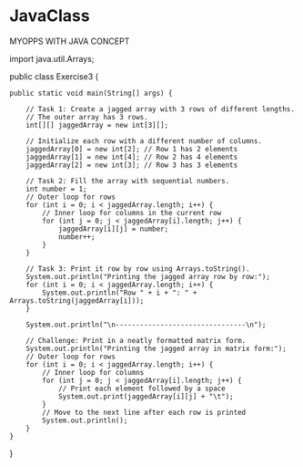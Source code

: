 # JavaClass
MYOPPS WITH JAVA CONCEPT

import java.util.Arrays;

public class Exercise3 {

    public static void main(String[] args) {
        
        // Task 1: Create a jagged array with 3 rows of different lengths.
        // The outer array has 3 rows.
        int[][] jaggedArray = new int[3][];
        
        // Initialize each row with a different number of columns.
        jaggedArray[0] = new int[2]; // Row 1 has 2 elements
        jaggedArray[1] = new int[4]; // Row 2 has 4 elements
        jaggedArray[2] = new int[3]; // Row 3 has 3 elements
        
        // Task 2: Fill the array with sequential numbers.
        int number = 1;
        // Outer loop for rows
        for (int i = 0; i < jaggedArray.length; i++) {
            // Inner loop for columns in the current row
            for (int j = 0; j < jaggedArray[i].length; j++) {
                jaggedArray[i][j] = number;
                number++;
            }
        }
        
        // Task 3: Print it row by row using Arrays.toString().
        System.out.println("Printing the jagged array row by row:");
        for (int i = 0; i < jaggedArray.length; i++) {
            System.out.println("Row " + i + ": " + Arrays.toString(jaggedArray[i]));
        }
        
        System.out.println("\n--------------------------------\n");
        
        // Challenge: Print in a neatly formatted matrix form.
        System.out.println("Printing the jagged array in matrix form:");
        // Outer loop for rows
        for (int i = 0; i < jaggedArray.length; i++) {
            // Inner loop for columns
            for (int j = 0; j < jaggedArray[i].length; j++) {
                // Print each element followed by a space
                System.out.print(jaggedArray[i][j] + "\t");
            }
            // Move to the next line after each row is printed
            System.out.println(); 
        }
    }
}

 
